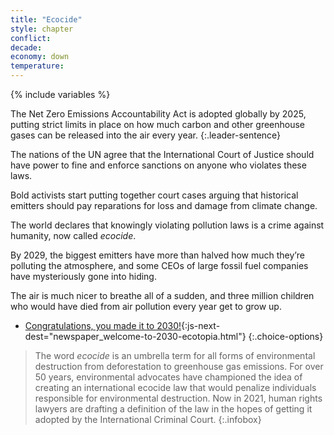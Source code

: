 ```yaml
---
title: "Ecocide"
style: chapter
conflict: 
decade: 
economy: down
temperature: 
---
```


{% include variables %}

The Net Zero Emissions Accountability Act is adopted globally by 2025, putting strict limits in place on how much carbon and other greenhouse gases can be released into the air every year. 
{:.leader-sentence}

The nations of the UN agree that the International Court of Justice should have power to fine and enforce sanctions on anyone who violates these laws.

Bold activists start putting together court cases arguing that historical emitters should pay reparations for loss and damage from climate change.

The world declares that knowingly violating pollution laws is a crime against humanity, now called *ecocide*.

By 2029, the biggest emitters have more than halved how much they’re polluting the atmosphere, and some CEOs of large fossil fuel companies have mysteriously gone into hiding.

The air is much nicer to breathe all of a sudden, and three million children who would have died from air pollution every year get to grow up.

- [Congratulations, you made it to 2030!](part-page_2030.html){:js-next-dest="newspaper_welcome-to-2030-ecotopia.html"}
{:.choice-options}

> The word *ecocide* is an umbrella term for all forms of environmental destruction from deforestation to greenhouse gas emissions. For over 50 years, environmental advocates have championed the idea of creating an international ecocide law that would penalize individuals responsible for environmental destruction. Now in 2021, human rights lawyers are drafting a definition of the law in the hopes of getting it adopted by the International Criminal Court.
{:.infobox}
